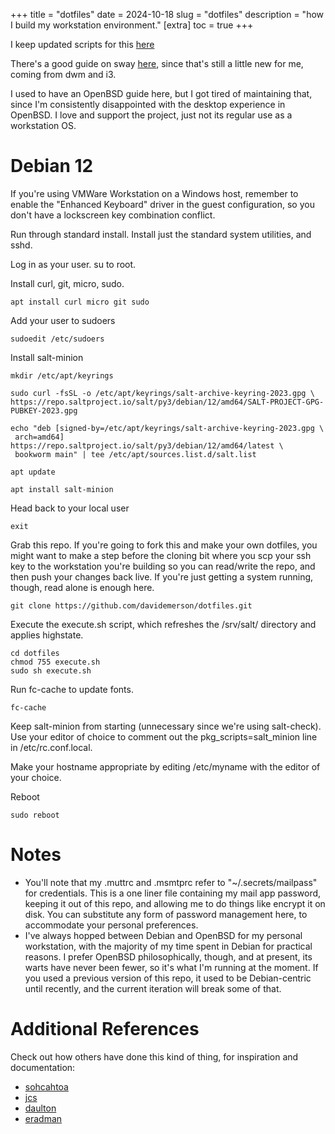 +++
title = "dotfiles"
date = 2024-10-18
slug = "dotfiles"
description = "how I build my workstation environment."
[extra]
  toc = true
+++

I keep updated scripts for this [here](https://github.com/davidemerson/dotfiles.git)

There's a good guide on sway [here](https://wiki.archlinux.org/title/Sway), since that's still a little new for me, coming from dwm and i3.

I used to have an OpenBSD guide here, but I got tired of maintaining that, since I'm consistently disappointed with the desktop experience in OpenBSD. I love and support the project, just not its regular use as a workstation OS.

# Debian 12
If you're using VMWare Workstation on a Windows host, remember to enable the "Enhanced Keyboard" driver in the guest configuration, so you don't have a lockscreen key combination conflict.

Run through standard install. Install just the standard system utilities, and sshd.

Log in as your user. su to root.

Install curl, git, micro, sudo.

```
apt install curl micro git sudo
```

Add your user to sudoers

```
sudoedit /etc/sudoers
```

Install salt-minion

```
mkdir /etc/apt/keyrings

sudo curl -fsSL -o /etc/apt/keyrings/salt-archive-keyring-2023.gpg \
https://repo.saltproject.io/salt/py3/debian/12/amd64/SALT-PROJECT-GPG-PUBKEY-2023.gpg

echo "deb [signed-by=/etc/apt/keyrings/salt-archive-keyring-2023.gpg \
 arch=amd64] https://repo.saltproject.io/salt/py3/debian/12/amd64/latest \
 bookworm main" | tee /etc/apt/sources.list.d/salt.list

apt update

apt install salt-minion
```

Head back to your local user

```
exit
```

Grab this repo. If you're going to fork this and make your own dotfiles, you might want to make a step before the cloning bit where you scp your ssh key to the workstation you're building so you can read/write the repo, and then push your changes back live. If you're just getting a system running, though, read alone is enough here.
```
git clone https://github.com/davidemerson/dotfiles.git
```

Execute the execute.sh script, which refreshes the /srv/salt/ directory and applies highstate.
```
cd dotfiles
chmod 755 execute.sh
sudo sh execute.sh
```

Run fc-cache to update fonts.

```
fc-cache
```

Keep salt-minion from starting (unnecessary since we're using salt-check). Use your editor of choice to comment out the pkg_scripts=salt_minion line in /etc/rc.conf.local.

Make your hostname appropriate by editing /etc/myname with the editor of your choice.

Reboot
```
sudo reboot
```

# Notes
* You'll note that my .muttrc and .msmtprc refer to "~/.secrets/mailpass" for credentials. This is a one liner file containing my mail app password, keeping it out of this repo, and allowing me to do things like encrypt it on disk. You can substitute any form of password management here, to accommodate your personal preferences.
* I've always hopped between Debian and OpenBSD for my personal workstation, with the majority of my time spent in Debian for practical reasons. I prefer OpenBSD philosophically, though, and at present, its warts have never been fewer, so it's what I'm running at the moment. If you used a previous version of this repo, it used to be Debian-centric until recently, and the current iteration will break some of that.

# Additional References
Check out how others have done this kind of thing, for inspiration and documentation:
* [sohcahtoa](https://sohcahtoa.org.uk/openbsd.html)
* [jcs](https://jcs.org/2021/07/19/desktop)
* [daulton](https://daulton.ca/2018/08/openbsd-workstation/)
* [eradman](http://eradman.com/posts/openbsd-workstation.html)
